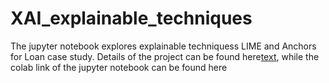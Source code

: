 # XAI_explainable_techniques

The jupyter notebook explores explainable techniquess LIME and Anchors for Loan case study. 
Details of the project can be found here[text](https://github.com/AIPI-590-XAI/Duke-AI-XAI/blob/main/assignments/machine_learning_court.ipynb), while the colab link of the jupyter notebook can be found here 